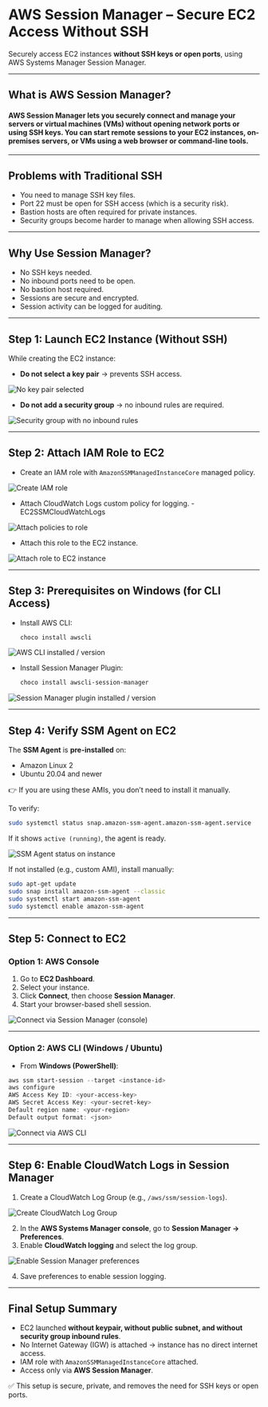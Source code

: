 # AWS Session Manager – Secure EC2 Access Without SSH

Securely access EC2 instances **without SSH keys or open ports**, using AWS Systems Manager Session Manager.

---
## What is AWS Session Manager?

#### AWS Session Manager lets you securely connect and manage your servers or virtual machines (VMs) without opening network ports or using SSH keys. You can start remote sessions to your EC2 instances, on-premises servers, or VMs using a web browser or command-line tools.

---
## Problems with Traditional SSH
- You need to manage SSH key files.
- Port 22 must be open for SSH access (which is a security risk).
- Bastion hosts are often required for private instances.
- Security groups become harder to manage when allowing SSH access.

---
## Why Use Session Manager?
- No SSH keys needed.
- No inbound ports need to be open.
- No bastion host required.
- Sessions are secure and encrypted.
- Session activity can be logged for auditing.

---
## Step 1: Launch EC2 Instance (Without SSH)
While creating the EC2 instance:
- **Do not select a key pair** → prevents SSH access.

![No key pair selected](images/no-keypair.png)

- **Do not add a security group** → no inbound rules are required.

![Security group with no inbound rules](images/sg-noinboundrule.png)

---
## Step 2: Attach IAM Role to EC2
- Create an IAM role with `AmazonSSMManagedInstanceCore` managed policy.

![Create IAM role](images/iam-role.png)

- Attach CloudWatch Logs custom policy for logging.  - EC2SSMCloudWatchLogs

![Attach policies to role](images/policy-attach.png)

- Attach this role to the EC2 instance.

![Attach role to EC2 instance](images/iamrole-ec2.png)

---
## Step 3: Prerequisites on Windows (for CLI Access)
- Install AWS CLI:
  ```powershell
  choco install awscli
  ```

![AWS CLI installed / version](images/aws-cli.png)

- Install Session Manager Plugin:
  ```powershell
  choco install awscli-session-manager
  ```

![Session Manager plugin installed / version](images/aws-ssm-agent-plugin.png)

---
## Step 4: Verify SSM Agent on EC2
The **SSM Agent** is **pre-installed** on:
- Amazon Linux 2
- Ubuntu 20.04 and newer

👉 If you are using these AMIs, you don’t need to install it manually.

To verify:
```bash
sudo systemctl status snap.amazon-ssm-agent.amazon-ssm-agent.service
```
If it shows `active (running)`, the agent is ready.

![SSM Agent status on instance](images/ssm-agent.png)

If not installed (e.g., custom AMI), install manually:
```bash
sudo apt-get update
sudo snap install amazon-ssm-agent --classic
sudo systemctl start amazon-ssm-agent
sudo systemctl enable amazon-ssm-agent
```

---
## Step 5: Connect to EC2
### Option 1: AWS Console
1. Go to **EC2 Dashboard**.
2. Select your instance.
3. Click **Connect**, then choose **Session Manager**.
4. Start your browser-based shell session.

![Connect via Session Manager (console)](images/ssm-connect-via-console.png)

---
### Option 2: AWS CLI (Windows / Ubuntu)
- From **Windows (PowerShell)**:
```powershell
aws ssm start-session --target <instance-id>
aws configure
AWS Access Key ID: <your-access-key>
AWS Secret Access Key: <your-secret-key>
Default region name: <your-region>
Default output format: <json>
```

![Connect via AWS CLI](images/connected-via-awscli.png)

---
## Step 6: Enable CloudWatch Logs in Session Manager
1. Create a CloudWatch Log Group (e.g., `/aws/ssm/session-logs`).

![Create CloudWatch Log Group](images/cloudwatch-logGroup.png)

2. In the **AWS Systems Manager console**, go to **Session Manager → Preferences**.
3. Enable **CloudWatch logging** and select the log group.

![Enable Session Manager preferences](images/ssm-preference-enable.png)

4. Save preferences to enable session logging.

---
## Final Setup Summary
- EC2 launched **without keypair, without public subnet, and without security group inbound rules**.
- No Internet Gateway (IGW) is attached → instance has no direct internet access.
- IAM role with `AmazonSSMManagedInstanceCore` attached.
- Access only via **AWS Session Manager**.

✅ This setup is secure, private, and removes the need for SSH keys or open ports.
